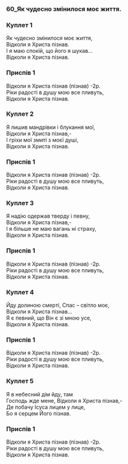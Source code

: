 ### 60_Як чудесно змінилося моє життя.
### Куплет 1
Як чудесно змінилося моє життя,<br/>Відколи я Христа пізнав.<br/>І я маю спокій, що його я шукав...<br/>Відколи я Христа пізнав.
### Приспів 1
Відколи я Христа пізнав (пізнав) -2р.<br/>Ріки радості в душу мою все пливуть,<br/>Відколи я Христа пізнав.
### Куплет 2
Я лишив мандрівки і блукання мої, <br/>Відколи я Христа пізнав,-<br/>І гріхи мої змиті з моєї душі, <br/>Відколи я Христа пізнав.
### Приспів 1
Відколи я Христа пізнав (пізнав) -2р.<br/>Ріки радості в душу мою все пливуть,<br/>Відколи я Христа пізнав.
### Куплет 3
Я надію одержав тверду і певну, <br/>Відколи я Христа пізнав,-<br/>І я більше не маю вагань ні страху, <br/>Відколи я Христа пізнав.
### Приспів 1
Відколи я Христа пізнав (пізнав) -2р.<br/>Ріки радості в душу мою все пливуть,<br/>Відколи я Христа пізнав.
### Куплет 4
Йду долиною смерті, Спас – світло моє, <br/>Відколи я Христа пізнав... <br/>Я є певний, що Він є зі мною усе, <br/>Відколи я Христа пізнав.
### Приспів 1
Відколи я Христа пізнав (пізнав) -2р.<br/>Ріки радості в душу мою все пливуть,<br/>Відколи я Христа пізнав.
### Куплет 5
Я в небесний дім йду, там <br/>Господь жде мене, Відколи я Христа пізнав,-<br/>Де побачу Ісуса лицем у лице, <br/>Бо я серцем Його пізнав.
### Приспів 1
Відколи я Христа пізнав (пізнав) -2р.<br/>Ріки радості в душу мою все пливуть,<br/>Відколи я Христа пізнав.
